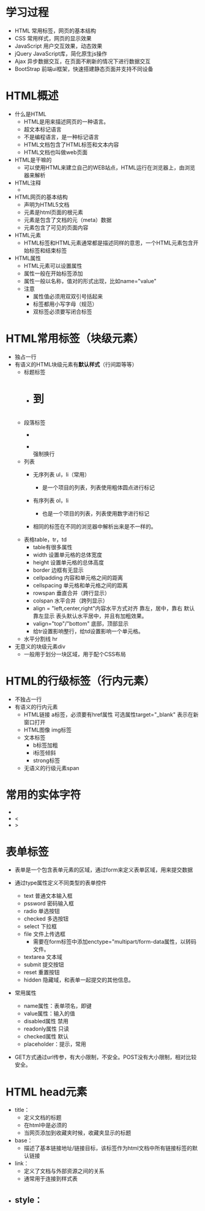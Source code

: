# 学习过程
- HTML                  常用标签，网页的基本结构
- CSS                   常用样式，网页的显示效果
- JavaScript            用户交互效果，动态效果
- jQuery                JavaScript库，简化原生js操作
- Ajax                  异步数据交互，在页面不刷新的情况下进行数据交互
- BootStrap             前端ui框架，快速搭建静态页面并支持不同设备


# HTML概述
- 什么是HTML
    - HTML是用来描述网页的一种语言。
    - 超文本标记语言 
    - 不是编程语言，是一种标记语言
    - HTML文档包含了HTML标签和文本内容
    - HTML文档也叫做web页面
- HTML是干嘛的
    - 可以使用HTML来建立自己的WEB站点，HTML运行在浏览器上，由浏览器来解析
- HTML注释
    - <!-- 注释 -->
- HTML网页的基本结构
    - <!DOCTYPE html> 声明为HTML5文档
    - <html>  元素是html页面的根元素
    - <head>  元素是包含了文档的元（meta）数据
    - <body>  元素包含了可见的页面内容
- HTML元素
    - HTML标签和HTML元素通常都是描述同样的意思，一个HTML元素包含开始标签和结束标签
- HTML属性
    - HTML元素可以设置属性
    - 属性一般在开始标签添加
    - 属性一般以名称，值对的形式出现，比如name="value"
    - 注意
        - 属性值必须用双双引号括起来
        - 标签都用小写字母（规范）
        - 双标签必须要写闭合标签    
# HTML常用标签（块级元素）
- 独占一行
- 有语义的HTML块级元素有**默认样式**（行间距等等）
    - 标题标签
        - <h1> 到 <h6>
    - 段落标签
        - <p>
        - <br>强制换行
    - 列表
        - 无序列表 ul，li（常用）
            - 是一个项目的列表，列表使用粗体圆点进行标记
        - 有序列表 ol，li
            - 也是一个项目的列表，列表使用数字进行标记
            
        - 相同的标签在不同的浏览器中解析出来是不一样的。
    - 表格table，tr，td 
        - table有很多属性
        - width 设置单元格的总体宽度
        - height 设置单元格的总体高度
        - border 边框有无显示
        - cellpadding 内容和单元格之间的距离
        - cellspacing 单元格和单元格之间的距离
        - rowspan 垂直合并（跨行显示）
        - colspan 水平合并（跨列显示）
        - align = "left,center,right"内容水平方式对齐 靠左，居中，靠右  默认靠左显示 表头默认水平居中，并且有加粗效果。
        - valign="top"/"bottom"  底部，顶部显示
        - 给tr设置影响整行，给td设置影响一个单元格。
    - 水平分割线 hr
- 无意义的块级元素div
    - 一般用于划分一块区域，用于配个CSS布局
    
    
# HTML的行级标签（行内元素）
- 不独占一行
- 有语义的行内元素
    - HTML链接 a标签，必须要有href属性 可选属性target="_blank" 表示在新窗口打开
    - HTML图像 img标签
    - 文本标签
        - b标签加粗
        - i标签倾斜
        - strong标签
    - 无语义的行级元素span
    
    
# 常用的实体字符
- &nbsp;
- &lt;
- &gt;

# 表单标签
- 表单是一个包含表单元素的区域，通过form来定义表单区域，用来提交数据
- 通过type属性定义不同类型的表单控件
    - text 普通文本输入框
    - pssword 密码输入框
    - radio 单选按钮
    - checked 多选按钮
    - select 下拉框
    - file 文件上传选框
        - 需要在form标签中添加enctype="multipart/form-data属性，以转码文件。
    - textarea 文本域
    - submit 提交按钮
    - reset 重置按钮
    - hidden 隐藏域，和表单一起提交的其他信息。
- 常用属性
    - name属性：表单项名，即键
    - value属性：输入的值
    - disabled属性 禁用
    - readonly属性 只读
    - checked属性 默认
    - placeholder：提示，常用
    
- GET方式通过url传参，有大小限制，不安全。POST没有大小限制，相对比较安全。
    
    
# HTML head元素
- title：
    - 定义文档的标题
    - 在html中是必须的
    - 当网页添加到收藏夹时候，收藏夹显示的标题
- base：
    - 描述了基本链接地址/链接目标，该标签作为html文档中所有链接标签的默认链接
- link：
    - 定义了文档与外部资源之间的关系
    - 通常用于连接到样式表
- style：
    -  

